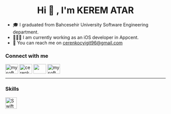 <h1 align="center">Hi 👋 , I'm KEREM ATAR</h1>

- 🎓 I graduated from Bahcesehir University Software Engineering department.
- 👩🏻‍💻 I am currently working as an iOS developer in Appcent.
- 💌 You can reach me on [cerenkocyigit96@gmail.com](mailto:cerenkocyigit96@gmail.com)

<h3 align="left">Connect with me</h3>
<p align="left">
<a href="https://twitter.com/mysoftwarelight" target="blank"><img align="center" src="https://raw.githubusercontent.com/rahuldkjain/github-profile-readme-generator/master/src/images/icons/Social/twitter.svg" alt="mysoftwarelight" height="30" width="40" /></a>
<a href="https://linkedin.com/in/cerenkocyigit" target="blank"><img align="center" src="https://raw.githubusercontent.com/rahuldkjain/github-profile-readme-generator/master/src/images/icons/Social/linked-in-alt.svg" alt="cerenkocyigit" height="30" width="40" /></a>
<a href="https://medium.com/" target="blank"><img align="center" src="https://raw.githubusercontent.com/rahuldkjain/github-profile-readme-generator/master/src/images/icons/Social/medium.svg" alt="" height="30" width="40" /></a>
<a href="https://www.instagram.com/mysoftwarelight/" target="blank"><img align="center" src="https://raw.githubusercontent.com/rahuldkjain/github-profile-readme-generator/master/src/images/icons/Social/instagram.svg" alt="mysoftwarelight" height="30" width="40" /></a>
  
 <hr/>

<h3 align="left">Skills</h3>
<a href="https://developer.apple.com/swift/" target="_blank" rel="noreferrer"><img src="https://raw.githubusercontent.com/danielcranney/readme-generator/main/public/icons/skills/swift-colored.svg" width="36" height="36" alt="Swift" /></a>

